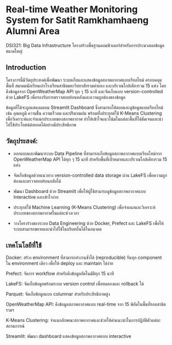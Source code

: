 # Real-time Weather Monitoring System for Satit Ramkhamhaeng Alumni Area
DSI321: Big Data Infrastructure โครงสร้างพื้นฐานคอมพิวเตอร์สำหรับการประมวลผลข้อมูลขนาดใหญ่
##  Introduction

โครงการนี้มีวัตถุประสงค์เพื่อพัฒนา ระบบเก็บและแสดงข้อมูลสภาพอากาศแบบเรียลไทม์ ครอบคลุมพื้นที่ สมาคมนักเรียนเก่าโรงเรียนสาธิตมหาวิทยาลัยรามคำแหง และบริเวณใกล้เคียงรวม 15 แห่ง โดยดึงข้อมูลจาก OpenWeatherMap API ทุก ๆ 15 นาที และจัดเก็บแบบ version-controlled ด้วย LakeFS เพื่อรองรับการตรวจสอบย้อนหลังและความถูกต้องของข้อมูล

ข้อมูลที่ได้จะถูกแสดงผลบน Streamlit Dashboard ซึ่งสามารถโต้ตอบและดูข้อมูลแบบเรียลไทม์ เช่น อุณหภูมิ ความชื้น ความเร็วลม และปริมาณฝน พร้อมทั้งประยุกต์ใช้ K-Means Clustering เพื่อวิเคราะห์และจำแนกประเภทของสภาพอากาศ ทำให้เข้าใจแนวโน้มในแต่ละพื้นที่ได้ชัดเจนและนำไปใช้ประโยชน์ต่อยอดได้อย่างมีประสิทธิภาพ

## วัตถุประสงค์:

* ออกแบบและพัฒนาระบบ Data Pipeline ที่สามารถเก็บข้อมูลสภาพอากาศแบบเรียลไทม์จาก OpenWeatherMap API ได้ทุก ๆ 15 นาที สำหรับพื้นที่เป้าหมายและบริเวณใกล้เคียงรวม 15 แห่ง

* จัดเก็บข้อมูลด้วยแนวทาง version-controlled data storage ผ่าน LakeFS เพื่อความถูกต้องและตรวจสอบย้อนกลับได้

* พัฒนา Dashboard ด้วย Streamlit เพื่อให้ผู้ใช้สามารถดูข้อมูลสภาพอากาศแบบ Interactive และเข้าใจง่าย

* ประยุกต์ใช้ Machine Learning (K-Means Clustering) เพื่อจำแนกและวิเคราะห์ประเภทของสภาพอากาศในแต่ละช่วงเวลา

* วางโครงร่างของระบบ Data Engineering ด้วย Docker, Prefect และ LakeFS เพื่อให้ระบบสามารถขยายและนำไปใช้ในบริบทอื่นได้ในอนาคต

## เทคโนโลยีที่ใช้

Docker: สร้าง environment ที่สามารถทำงานซ้ำได้ (reproducible) รันทุก component ใน environment เดียว เพื่อให้ deploy และ maintain ได้ง่าย

Prefect: จัดการ workflow สำหรับดึงข้อมูลอัตโนมัติทุก 15 นาที

LakeFS: จัดเก็บข้อมูลพร้อมระบบ version control เพื่อทดลองและ rollback ได้

Parquet: จัดเก็บข้อมูลแบบ columnar สำหรับประสิทธิภาพสูง

OpenWeatherMap API:	ดึงข้อมูลสภาพอากาศแบบ real-time จาก 15 พิกัดในพื้นที่รอบสาธิตรามฯ

K-Means Clustering:	จำแนกลักษณะสภาพอากาศและช่วยให้คำแนะนำในการปฏิบัติตัวแต่ละสถานการณ์

Streamlit: พัฒนา dashboard แสดงข้อมูลสภาพอากาศแบบ interactive
